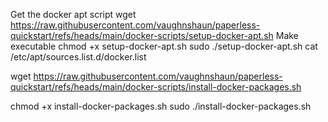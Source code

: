Get the docker apt script
wget https://raw.githubusercontent.com/vaughnshaun/paperless-quickstart/refs/heads/main/docker-scripts/setup-docker-apt.sh
Make executable
chmod +x setup-docker-apt.sh
sudo ./setup-docker-apt.sh
cat /etc/apt/sources.list.d/docker.list

wget https://raw.githubusercontent.com/vaughnshaun/paperless-quickstart/refs/heads/main/docker-scripts/install-docker-packages.sh

chmod +x install-docker-packages.sh
sudo ./install-docker-packages.sh

